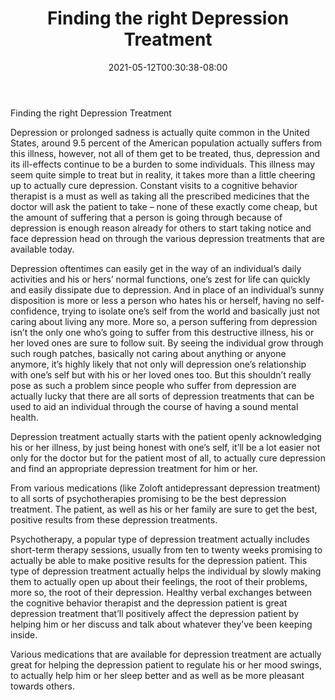 ﻿---
title: "Finding the right Depression Treatment"
date: 2021-05-12T00:30:38-08:00
description: "Depression Tips for Web Success"
featured_image: "/images/Depression.jpg"
tags: ["Depression"]
---

Finding the right Depression Treatment

Depression or prolonged sadness is actually quite common in the United States, around 9.5 percent of the American population actually suffers from this illness, however, not all of them get to be treated, thus, depression and its ill-effects continue to be a burden to some individuals. This illness may seem quite simple to treat but in reality, it takes more than a little cheering up to actually cure depression. Constant visits to a cognitive behavior therapist is a must as well as taking all the prescribed medicines that the doctor will ask the patient to take – none of these exactly come cheap, but the amount of suffering that a person is going through because of depression is enough reason already for others to start taking notice and face depression head on through the various depression treatments that are available today. 

 Depression oftentimes can easily get in the way of an individual’s daily activities and his or hers’ normal functions, one’s zest for life can quickly and easily dissipate due to depression. And in place of an individual’s sunny disposition is more or less a person who hates his or herself, having no self-confidence, trying to isolate one’s self from the world and basically just not caring about living any more. More so, a person suffering from depression isn’t the only one who’s going to suffer from this destructive illness, his or her loved ones are sure to follow suit. By seeing the individual grow through such rough patches, basically not caring about anything or anyone anymore, it’s highly likely that not only will depression one’s relationship with one’s self but with his or her loved ones too. But this shouldn’t really pose as such a problem since people who suffer from depression are actually lucky that there are all sorts of depression treatments that can be used to aid an individual through the course of having a sound mental health.

Depression treatment actually starts with the patient openly acknowledging his or her illness, by just being honest with one’s self, it’ll be a lot easier not only for the doctor but for the patient most of all, to actually cure depression and find an appropriate depression treatment for him or her.

From various medications (like Zoloft antidepressant depression treatment) to all sorts of psychotherapies promising to be the best depression treatment. The patient, as well as his or her family are sure to get the best, positive results from these depression treatments. 

Psychotherapy, a popular type of depression treatment actually includes short-term therapy sessions, usually from ten to twenty weeks promising to actually be able to make positive results for the depression patient. This type of depression treatment actually helps the individual by slowly making them to actually open up about their feelings, the root of their problems, more so, the root of their depression. Healthy verbal exchanges between the cognitive behavior therapist and the depression patient is great depression treatment that’ll positively affect the depression patient by helping him or her discuss and talk about whatever they’ve been keeping inside.

Various medications that are available for depression treatment are actually great for helping the depression patient to regulate his or her mood swings, to actually help him or her sleep better and as well as be more pleasant towards others.



